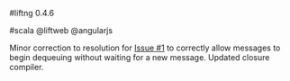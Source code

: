 #liftng 0.4.6

#scala @liftweb @angularjs

Minor correction to resolution for [Issue #1](https://github.com/joescii/lift-ng/issues/1) to correctly allow messages to begin dequeuing without waiting for a new message. 
Updated closure compiler. 